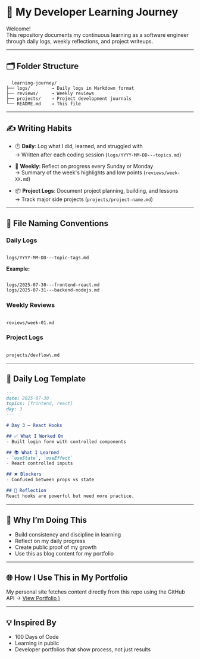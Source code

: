 
# 🚀 My Developer Learning Journey

Welcome!  
This repository documents my continuous learning as a software engineer through daily logs, weekly reflections, and project writeups.

---

## 🗂️ Folder Structure
```
  learning-journey/
├── logs/        → Daily logs in Markdown format
├── reviews/     → Weekly reviews
├── projects/    → Project development journals
└── README.md    → This file
```

---

## ✍️ Writing Habits

- 🕐 **Daily**: Log what I did, learned, and struggled with  
  → Written after each coding session (`logs/YYYY-MM-DD---topics.md`)

- 📆 **Weekly**: Reflect on progress every Sunday or Monday  
  → Summary of the week's highlights and low points (`reviews/week-XX.md`)

- 📦 **Project Logs**: Document project planning, building, and lessons  
  → Track major side projects (`projects/project-name.md`)

---

## 📌 File Naming Conventions

### Daily Logs
```

logs/YYYY-MM-DD---topic-tags.md

```
**Example:**
```

logs/2025-07-30---frontend-react.md
logs/2025-07-31---backend-nodejs.md

```

### Weekly Reviews
```

reviews/week-01.md

```

### Project Logs
```

projects/devflow\.md

````

---

## 📝 Daily Log Template

```md
---
date: 2025-07-30
topics: [frontend, react]
day: 3
---

# Day 3 – React Hooks

## ✅ What I Worked On
- Built login form with controlled components

## 📚 What I Learned
- `useState`, `useEffect`
- React controlled inputs

## ❌ Blockers
- Confused between props vs state

## 🧠 Reflection
React hooks are powerful but need more practice.
````

---

## 🚀 Why I’m Doing This

* Build consistency and discipline in learning
* Reflect on my daily progress
* Create public proof of my growth
* Use this as blog content for my portfolio

---

## 🌐 How I Use This in My Portfolio

My personal site fetches content directly from this repo using the GitHub API
→ [View Portfolio )](https://sangammundhe.site/blogs)

---

## 💡 Inspired By

* 100 Days of Code
* Learning in public
* Developer portfolios that show process, not just results